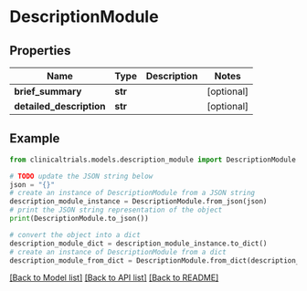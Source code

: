 # DescriptionModule


## Properties

Name | Type | Description | Notes
------------ | ------------- | ------------- | -------------
**brief_summary** | **str** |  | [optional] 
**detailed_description** | **str** |  | [optional] 

## Example

```python
from clinicaltrials.models.description_module import DescriptionModule

# TODO update the JSON string below
json = "{}"
# create an instance of DescriptionModule from a JSON string
description_module_instance = DescriptionModule.from_json(json)
# print the JSON string representation of the object
print(DescriptionModule.to_json())

# convert the object into a dict
description_module_dict = description_module_instance.to_dict()
# create an instance of DescriptionModule from a dict
description_module_from_dict = DescriptionModule.from_dict(description_module_dict)
```
[[Back to Model list]](../README.md#documentation-for-models) [[Back to API list]](../README.md#documentation-for-api-endpoints) [[Back to README]](../README.md)


